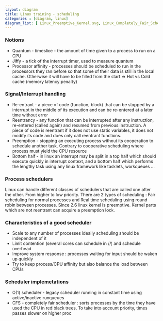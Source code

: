 ```yaml
---
layout: diagram
title: Linux training - scheduling
categories : [diagram, linux]
diagram_list: [ Linux_Preemptive_Kernel.svg, Linux_Completely_Fair_Scheduler.svg, Linux_Process_Sleep.svg ]
---
```


### Notions
* Quantum - timeslice - the amount of time given to a process to run on a CPU
* Jiffy - a tick of the interrupt timer, used to measure quantum
* Processor affinity - processes should be scheduled to run in the processors they ran before so that some of their data is still in the local cache.
  Otherwise it will have to be filled from the start => Hot vs Cold cache (memory latency penalty)

### Signal/Interrupt handling
* Re-entrant - a piece of code (function, block) that can be stopped by a interrupt in the middle of its execution and can be re-entered at a later time without error
* Reentrancy - any function that can be interrupted after any instruction, re-entered (called again) and resumed from previous instruction.
  A piece of code is reentrant if it does not use static variables, it does not modify its code and does only call reentrant functions.
* Preemption - stopping an executing process without its cooperation to schedule another task. Contrary to cooperative scheduling where process must yield the CPU resource
* Bottom half - in linux an interrupt may be split in a top half which should execute quickly in interrupt context,
  and a bottom half which performs the lengthy task using any linux framework like tasklets, workqueues ...

### Process schedulers
Linux can handle different classes of schedulers that are called one after the other. From higher to low priority.
There are 2 types of scheduling : Fair scheduling for normal processes and Real time scheduling using round robin between processes.
Since 2.6 linux kernel is preemptive. Kernel parts which are not reentrant can acquire a preemption lock.

### Characteristics of a good scheduler

* Scale to any number of processes ideally scheduling should be independent of it
* Limit contention (several cores can schedule in //) and schedule overhead
* Improve system response : processes waiting for input should be waken up quickly
* Try to keep process/CPU affinity but also balance the load between CPUs

### Scheduler implemetations
* O(1) scheduler - legacy scheduler running in constant time using active/inactive runqueues
* CFS - completely fair scheduler : sorts processes by the time they have used the CPU in red black trees. To take into account priority, times passes slower on higher proc

